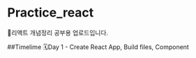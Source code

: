 # Practice_react

💎리액트 개념정리 공부용 업로드입니다.

##Timelime
🗓️Day 1 - Create React App, Build files, Component
